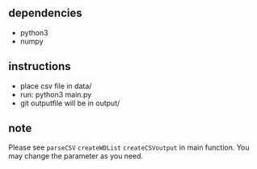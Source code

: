## dependencies
* python3
* numpy

## instructions
- place csv file in data/
- run: python3 main.py
- git outputfile will be in output/

## note
Please see `parseCSV` `createWDList` `createCSVoutput` in main function.
You may change the parameter as you need.

